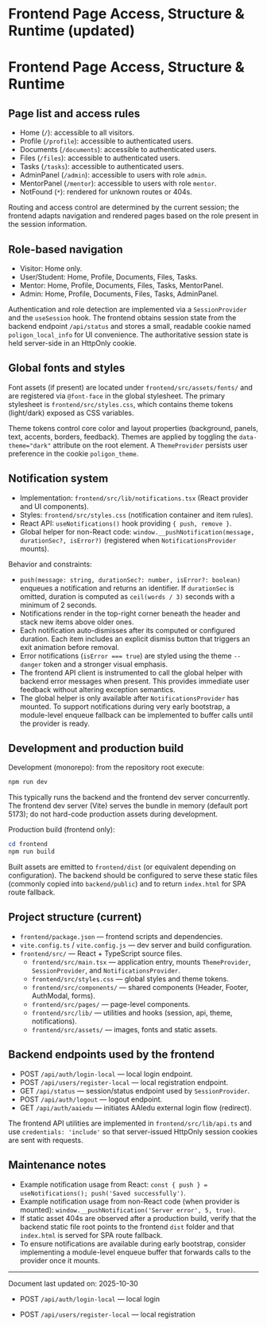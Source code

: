 

# Frontend Page Access, Structure & Runtime (updated)
# Frontend Page Access, Structure & Runtime

## Page list and access rules

- Home (`/`): accessible to all visitors.
- Profile (`/profile`): accessible to authenticated users.
- Documents (`/documents`): accessible to authenticated users.
- Files (`/files`): accessible to authenticated users.
- Tasks (`/tasks`): accessible to authenticated users.
- AdminPanel (`/admin`): accessible to users with role `admin`.
- MentorPanel (`/mentor`): accessible to users with role `mentor`.
- NotFound (`*`): rendered for unknown routes or 404s.

Routing and access control are determined by the current session; the frontend adapts navigation and rendered pages based on the role present in the session information.

## Role-based navigation

- Visitor: Home only.
- User/Student: Home, Profile, Documents, Files, Tasks.
- Mentor: Home, Profile, Documents, Files, Tasks, MentorPanel.
- Admin: Home, Profile, Documents, Files, Tasks, AdminPanel.

Authentication and role detection are implemented via a `SessionProvider` and the `useSession` hook. The frontend obtains session state from the backend endpoint `/api/status` and stores a small, readable cookie named `poligon_local_info` for UI convenience. The authoritative session state is held server-side in an HttpOnly cookie.

## Global fonts and styles

Font assets (if present) are located under `frontend/src/assets/fonts/` and are registered via `@font-face` in the global stylesheet. The primary stylesheet is `frontend/src/styles.css`, which contains theme tokens (light/dark) exposed as CSS variables.

Theme tokens control core color and layout properties (background, panels, text, accents, borders, feedback). Themes are applied by toggling the `data-theme="dark"` attribute on the root element. A `ThemeProvider` persists user preference in the cookie `poligon_theme`.

## Notification system

- Implementation: `frontend/src/lib/notifications.tsx` (React provider and UI components).
- Styles: `frontend/src/styles.css` (notification container and item rules).
- React API: `useNotifications()` hook providing `{ push, remove }`.
- Global helper for non-React code: `window.__pushNotification(message, durationSec?, isError?)` (registered when `NotificationsProvider` mounts).

Behavior and constraints:
- `push(message: string, durationSec?: number, isError?: boolean)` enqueues a notification and returns an identifier. If `durationSec` is omitted, duration is computed as `ceil(words / 3)` seconds with a minimum of 2 seconds.
- Notifications render in the top-right corner beneath the header and stack new items above older ones.
- Each notification auto-dismisses after its computed or configured duration. Each item includes an explicit dismiss button that triggers an exit animation before removal.
- Error notifications (`isError === true`) are styled using the theme `--danger` token and a stronger visual emphasis.
- The frontend API client is instrumented to call the global helper with backend error messages when present. This provides immediate user feedback without altering exception semantics.
- The global helper is only available after `NotificationsProvider` has mounted. To support notifications during very early bootstrap, a module-level enqueue fallback can be implemented to buffer calls until the provider is ready.

## Development and production build

Development (monorepo): from the repository root execute:

```powershell
npm run dev
```

This typically runs the backend and the frontend dev server concurrently. The frontend dev server (Vite) serves the bundle in memory (default port 5173); do not hard-code production assets during development.

Production build (frontend only):

```powershell
cd frontend
npm run build
```

Built assets are emitted to `frontend/dist` (or equivalent depending on configuration). The backend should be configured to serve these static files (commonly copied into `backend/public`) and to return `index.html` for SPA route fallback.

## Project structure (current)

- `frontend/package.json` — frontend scripts and dependencies.
- `vite.config.ts` / `vite.config.js` — dev server and build configuration.
- `frontend/src/` — React + TypeScript source files.
  - `frontend/src/main.tsx` — application entry, mounts `ThemeProvider`, `SessionProvider`, and `NotificationsProvider`.
  - `frontend/src/styles.css` — global styles and theme tokens.
  - `frontend/src/components/` — shared components (Header, Footer, AuthModal, forms).
  - `frontend/src/pages/` — page-level components.
  - `frontend/src/lib/` — utilities and hooks (session, api, theme, notifications).
  - `frontend/src/assets/` — images, fonts and static assets.

## Backend endpoints used by the frontend

- POST `/api/auth/login-local` — local login endpoint.
- POST `/api/users/register-local` — local registration endpoint.
- GET `/api/status` — session/status endpoint used by `SessionProvider`.
- POST `/api/auth/logout` — logout endpoint.
- GET `/api/auth/aaiedu` — initiates AAIedu external login flow (redirect).

The frontend API utilities are implemented in `frontend/src/lib/api.ts` and use `credentials: 'include'` so that server-issued HttpOnly session cookies are sent with requests.

## Maintenance notes

- Example notification usage from React: `const { push } = useNotifications(); push('Saved successfully')`.
- Example notification usage from non-React code (when provider is mounted): `window.__pushNotification('Server error', 5, true)`.
- If static asset 404s are observed after a production build, verify that the backend static file root points to the frontend `dist` folder and that `index.html` is served for SPA route fallback.
- To ensure notifications are available during early bootstrap, consider implementing a module-level enqueue buffer that forwards calls to the provider once it mounts.

---

Document last updated on: 2025-10-30
  - POST `/api/auth/login-local` — local login

  - POST `/api/users/register-local` — local registration
